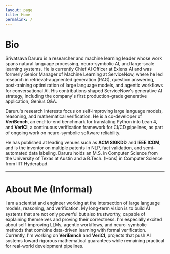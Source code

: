```yaml
---
layout: page
title: Home
permalink: /
---
```


# Bio

Srivatsava Daruru is a researcher and machine learning leader whose work spans natural language processing, neuro-symbolic AI, and large-scale learning systems. He is currently Chief AI Officer at Exlens AI and was formerly Senior Manager of Machine Learning at ServiceNow, where he led research in retrieval-augmented generation (RAG), question answering, post-training optimization of large language models, and agentic workflows for conversational AI. His contributions shaped ServiceNow's generative AI strategy, including the company's first production-grade generative application, Genius Q&A.

Daruru's research interests focus on self-improving large language models, reasoning, and mathematical verification. He is a co-developer of **VeriBench**, an end-to-end benchmark for translating Python into Lean 4, and **VeriCI**, a continuous verification framework for CI/CD pipelines, as part of ongoing work on neuro-symbolic software reliability.

He has published at leading venues such as **ACM SIGKDD** and **IEEE ICDM**, and is the inventor on multiple patents in NLP, fact validation, and semi-automated data labeling. Daruru holds an M.S. in Computer Science from the University of Texas at Austin and a B.Tech. (Hons) in Computer Science from IIIT Hyderabad.

---

# About Me (Informal)

I am a scientist and engineer working at the intersection of large language models, reasoning, and verification. My long-term vision is to build AI systems that are not only powerful but also trustworthy, capable of explaining themselves and proving their correctness. I'm especially excited about self-improving LLMs, agentic workflows, and neuro-symbolic methods that combine data-driven learning with formal verification. Currently, I'm working on **VeriBench** and **VeriCI**, projects that push AI systems toward rigorous mathematical guarantees while remaining practical for real-world development pipelines.
